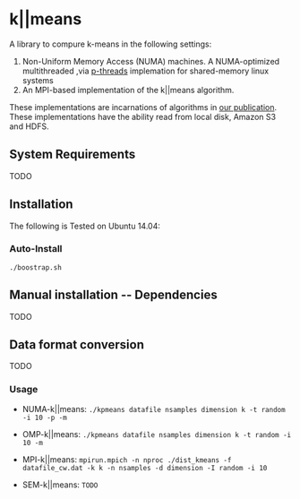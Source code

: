 # k||means

A library to compure k-means in the following settings:
1. Non-Uniform Memory Access (NUMA) machines. A NUMA-optimized multithreaded
    ,via [p-threads](https://computing.llnl.gov/tutorials/pthreads/) implemation for shared-memory linux
    systems
2. An MPI-based implementation of the k||means algorithm.

These implementations are incarnations of algorithms in
[our publication](https://arxiv.org/abs/1606.08905). These implementations have the ability read from local disk, Amazon S3 and HDFS.

## System Requirements
TODO

## Installation
The following is Tested on Ubuntu 14.04:


### Auto-Install
`./boostrap.sh`

## Manual installation -- Dependencies
TODO

## Data format conversion
TODO

### Usage
* NUMA-k||means:
    `./kpmeans datafile nsamples dimension k -t random -i 10 -p -m`

* OMP-k||means:
    `./kpmeans datafile nsamples dimension k -t random -i 10 -m`

* MPI-k||means:
    `mpirun.mpich -n nproc ./dist_kmeans -f datafile_cw.dat -k k -n nsamples -d dimension -I random -i 10`

* SEM-k||means:
    `TODO`
